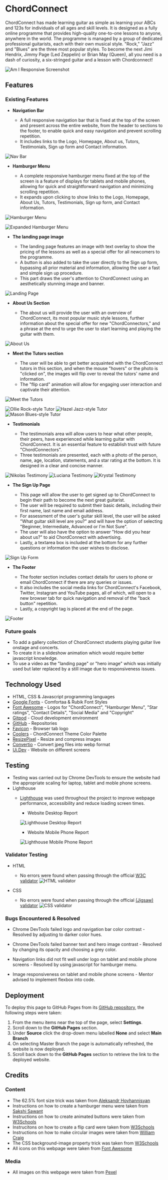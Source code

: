 # ChordConnect

ChordConnect has made learning guitar as simple as learning your ABCs and 123s for individuals of all ages and skill levels. It is designed as a fully online programme that provides high-quality one-to-one lessons to anyone, anywhere in the world. The programme is managed by a group of dedicated professional guitarists, each with their own musical style. "Rock," "Jazz" and "Blues" are the three most popular styles. To become the next Jimi Hendrix, Jimmy Page (Led Zeppelin) or Brian May (Queen), all you need is a dash of curiosity, a six-stringed guitar and a lesson with Chordconnect!

![Am I Responsive Screenshot](assets/images/screenshots/chord-connect-ui-dev.png)

## Features 

### Existing Features

- __Navigation Bar__

  - A full responsive navigation bar that is fixed at the top of the screen and present across the entire website, from the header to sections to the footer, to enable quick and easy navigation and prevent scrolling repetition.
  - It includes links to the Logo, Homepage, About us, Tutors, Testimonials, Sign up form and Contact information.

![Nav Bar](assets/images/screenshots/chord-connect-nav-bar.png)

- __Hamburger Menu__

  - A complete responsive hamburger menu fixed at the top of the screen is a feature of displays for tablets and mobile phones, allowing for quick and straightforward navigation and minimizing scrolling repetition.
  - It expands upon clicking to show links to the Logo, Homepage, About Us, Tutors, Testimonials, Sign up form, and Contact information.

![Hamburger Menu](assets/images/screenshots/chord-connect-hamburger-menu.png)

![Expanded Hamburger Menu](assets/images/screenshots/chord-connect-expanded-hamburger-menu.png)

- __The landing page image__

  - The landing page features an image with text overlay to show the pricing of the lessons as well as a special offer for all newcomers to the programme.
  - A button is also added to take the user directly to the Sign up form, bypassing all prior material and information, allowing the user a fast and simple sign up procedure.
  - This part draws the user's attention to ChordConnect using an aesthetically stunning image and banner.

![Landing Page](assets/images/screenshots/chord-connect-landing-page-image.png)

- __About Us Section__

  - The about us will provide the user with an overview of ChordConnect, its most popular music style lessons, further information about the special offer for new "ChordConnectors," and a phrase at the end to urge the user to start learning and playing the guitar with them.

![About Us](assets/images/screenshots/chord-connect-about-us.png)

- __Meet the Tutors section__

  - The user will be able to get better acquainted with the ChordConnect tutors in this section, and when the mouse "hovers" or the photo is "clicked on", the images will flip over to reveal the tutors' name and information.
  - The "flip card" animation will allow for engaging user interaction and captivate their attention.

![Meet the Tutors](assets/images/screenshots/chord-connect-meet-the-tutors.png)

![Ollie Rock-style Tutor](assets/images/screenshots/chord-connect-ollie-tutor.png)
![Hazel Jazz-style Tutor](assets/images/screenshots/chord-connect-hazel-tutor.png)
![Mason Blues-style Tutor](assets/images/screenshots/chord-connect-mason-tutor.png)

- __Testimonials__

  - The testimonials area will allow users to hear what other people, their peers, have experienced while learning guitar with ChordConnect. It is an essential feature to establish trust with future "ChordConnectors".
  - Three testimonials are presented, each with a photo of the person, name, age, location, statements, and a star rating at the bottom. It is designed in a clear and concise manner.

![Nikolas Testimony](assets/images/screenshots/nikolas-testimony.png)
![Luciana Testimony](assets/images/screenshots/luciana-testimony.png)
![Krystal Testimony](assets/images/screenshots/krystal-testimony.png)

- __The Sign Up Page__

  - This page will allow the user to get signed up to ChordConnect to begin their path to become the next great guitarist. 
  - The user will be required to submit their basic details, including their first name, last name and email address.
  - For assessment of the user's guitar skill level, the user will be asked "What guitar skill level are you?" and will have the option of selecting "Beginner, Intermediate, Advanced or I'm Not Sure".
  - The user will also have the option to answer "How did you hear about us?" to aid ChordConnect with advertising.
  - Lastly, a textarea box is included at the bottom for any further questions or information the user wishes to disclose.

![Sign Up Form](assets/images/screenshots/chord-connect-sign-up-form.png)

- __The Footer__ 

  - The footer section includes contact details for users to phone or email ChordConnect if there are any queries or issues.
  - It also includes the social media links for ChordConnect's Facebook, Twitter, Instagram and YouTube pages, all of which, will open to a new browser tab for quick navigation and removal of the "back button" repetition.
  - Lastly, a copyright tag is placed at the end of the page.

![Footer](assets/images/screenshots/chord-connect-footer.png)

### Future goals

  - To add a gallery collection of ChordConnect students playing guitar live onstage and concerts.
  - To create it in a slideshow animation which would require better javascript knowledge.
  - To use a video as the "landing page" or "hero image" which was initially used but later replaced by a still image due to responsiveness issues.

## Technology Used

* HTML, CSS & Javascript programming languages
* [Google Fonts](https://fonts.google.com/) - Comfortaa & Rubik Font Styles
* [Font Awesome](https://fontawesome.com/) - Logos for "ChordConnect", "Hamburger Menu", "Star ratings", "Contact Details", "Social Media" and "Copyright"
* [Gitpod](https://www.gitpod.io/) - Cloud development environment
* [GitHub](https://github.com/) - Repositories
* [Favicon](https://www.favicon.cc/) - Browser tab logo
* [Coolers](https://coolors.co/palette/875331-bf844f-58321c-b08f72) - ChordConnect Theme Color Palette
* [ResizePixel](https://www.resizepixel.com/download) - Resize and compress images
* [Convertio](https://convertio.co/jpg-webp/) - Convert jpeg files into webp format
* [Ui.Dev](https://ui.dev/amiresponsive) - Website on different screens

## Testing 

  - Testing was carried out by Chrome DevTools to ensure the website had the appropriate scaling for laptop, tablet and moble phone screens.
  - Lighthouse
    - [Lighthouse](https://chrome.google.com/webstore/detail/lighthouse/blipmdconlkpinefehnmjammfjpmpbjk?hl=en) was used throughout the project to improve webpage performance, accessibility and reduce loading screen times.
      - Website Desktop Report

      ![Lighthouse Desktop Report](assets/images/screenshots/lighthouse-desktop-report.png)
      - Website Mobile Phone Report

      ![Lighthouse Mobile Phone Report](assets/images/screenshots/lighthouse-mobile-phone-report.png)

### Validator Testing 

- HTML
  - No errors were found when passing through the official [W3C validator](https://validator.w3.org/)
![HTML validator](assets/images/screenshots/html-validator.png)

- CSS
  - No errors were found when passing through the official [(Jigsaw) validator](https://jigsaw.w3.org/css-validator/)
![CSS validator](assets/images/screenshots/css-validator.png)

### Bugs Encountered & Resolved

  - Chrome DevTools failed logo and navigation bar color contrast - Resolved by adjusting to darker color hues.

  - Chrome DevTools failed banner text and hero image contrast - Resolved by changing its opacity and choosing a grey color.

  - Navigation links did not fit well under logo on tablet and mobile phone screens - Resolved by using javascript for hamburger menu.

  - Image responsiveness on tablet and mobile phone screens - Mentor advised to implement flexbox into code.

## Deployment

To deploy this page to GitHub Pages from its [GitHub repository](https://github.com/D0nni387/Luxury-Door-Solutions), the following steps were taken: 

1. From the menu items near the top of the page, select **Settings**.
2. Scroll down to the **GitHub Pages** section.
3. Under **Source** click the drop-down menu labelled **None** and select **Main Branch**
4. On selecting Master Branch the page is automatically refreshed, the website is now deployed. 
5. Scroll back down to the **GitHub Pages** section to retrieve the link to the deployed website.

## Credits 

### Content 

- The 62.5% font size trick was taken from [Aleksandr Hovhannisyan](https://www.aleksandrhovhannisyan.com/blog/62-5-percent-font-size-trick/)
- Instructions on how to create a hamburger menu were taken from [Sakshi Sawant](https://blog.devgenius.io/create-a-responsive-navigation-bar-in-html-css-and-js-4648ce90fd6c)
- Instructions on how to create animated buttons were taken from [W3Schools](https://www.w3schools.com/howto/howto_css_animate_buttons.asp)
- Instrucitons on how to create a flip card were taken from [W3Schools](https://www.w3schools.com/howto/howto_css_flip_card.asp)
- Instructions on how to make circular images were taken from [William Craig](https://www.webfx.com/blog/web-design/circular-images-css/)
- The CSS background-image property trick was taken from [W3Schools](https://www.w3schools.com/cssref/pr_background-image.php)
- All icons on this webpage were taken from [Font Awesome](https://fontawesome.com/)

### Media

- All images on this webpage were taken from [Pexel](https://www.pexels.com/)

